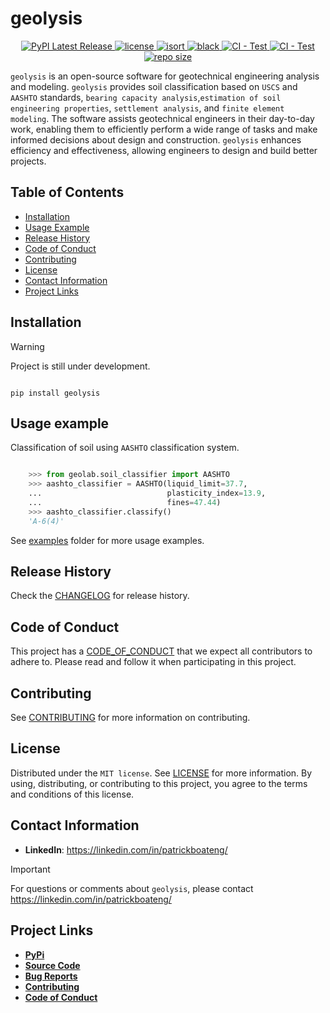 # geolysis

<p align="center">
    <a href="https://pypi.org/project/geolysis/">
        <img src="https://img.shields.io/pypi/v/geolysis?style=flat-square&logo=pypi&logoColor=white"
        alt="PyPI Latest Release">
    </a>
    <a href="">
        <img src="https://img.shields.io/pypi/l/geolysis?style=flat-square" alt="license">
    </a>
    <a href="https://pycqa.github.io/isort/">
        <img src="https://img.shields.io/badge/%20imports-isort-%231674b1?style=flat-square"
        alt="isort">
    </a>
    <a href="https://github.com/psf/black">
        <img src="https://img.shields.io/badge/code%20style-black-000000.svg?style=flat-square"
        alt="black">
    </a>
    <a href="https://github.com/patrickboateng/geolysis/actions/workflows/unit-tests.yml">
        <img src="https://github.com/patrickboateng/geolysis/actions/workflows/unit-tests.yml/badge.svg"
        alt="CI - Test">
    </a>
    <a href="https://github.com/patrickboateng/geolysis/actions/workflows/build.yml">
        <img src="https://github.com/patrickboateng/geolysis/actions/workflows/build.yml/badge.svg"
        alt="CI - Test">
    </a>
    <a href="">
        <img src="https://img.shields.io/github/repo-size/patrickboateng/geolysis?style=flat-square"
        alt="repo size">
    </a>
</p>

`geolysis` is an open-source software for geotechnical engineering analysis and
modeling. `geolysis` provides soil classification based on `USCS` and `AASHTO`
standards, `bearing capacity analysis`,`estimation of soil engineering
properties`, `settlement analysis`, and `finite element modeling`. The software
assists geotechnical engineers in their day-to-day work, enabling them to
efficiently perform a wide range of tasks and make informed decisions about
design and construction. `geolysis` enhances efficiency and effectiveness,
allowing engineers to design and build better projects.

## Table of Contents

- [Installation](#installation)
- [Usage Example](#usage-example)
- [Release History](#release-history)
- [Code of Conduct](#code-of-conduct)
- [Contributing](#contributing)
- [License](#license)
- [Contact Information](#contact-information)
- [Project Links](#project-links)

## Installation

> [!WARNING]
> Project is still under development.

```shell

pip install geolysis

```

## Usage example

Classification of soil using `AASHTO` classification system.

```python

    >>> from geolab.soil_classifier import AASHTO
    >>> aashto_classifier = AASHTO(liquid_limit=37.7,
    ...                            plasticity_index=13.9,
    ...                            fines=47.44)
    >>> aashto_classifier.classify()
    'A-6(4)'

```

See [examples](https://github.com/patrickboateng/geolysis/blob/main/docs/source/examples/)
folder for more usage examples.

## Release History

Check the [CHANGELOG](https://github.com/patrickboateng/geolysis/blob/main/CHANGELOG.md)
for release history.

## Code of Conduct

This project has a [CODE_OF_CONDUCT](https://github.com/patrickboateng/geolysis/blob/main/CODE_OF_CONDUCT.md)
that we expect all contributors to adhere to. Please read and follow it when
participating in this project.

## Contributing

See [CONTRIBUTING](https://github.com/patrickboateng/geolysis/blob/main/docs/CONTRIBUTING.md#how-to-contribute)
for more information on contributing.

## License

Distributed under the `MIT license`. See [LICENSE](https://github.com/patrickboateng/geolysis/blob/main/LICENSE.txt)
for more information. By using, distributing, or contributing to this project,
you agree to the terms and conditions of this license.

## Contact Information

- **LinkedIn**: <https://linkedin.com/in/patrickboateng/>

> [!IMPORTANT]
> For questions or comments about `geolysis`, please contact <https://linkedin.com/in/patrickboateng/>

## Project Links

<!-- - [**Documentation**](https://) -->
<!-- [Mailing list](https://) -->
<!-- - [**Website**](https://) -->

- [**PyPi**](https://pypi.org/project/geolysis/)
- [**Source Code**](https://github.com/patrickboateng/geolysis/)
- [**Bug Reports**](https://github.com/patrickboateng/geolysis/issues)
- [**Contributing**](https://github.com/patrickboateng/geolysis/blob/main/docs/CONTRIBUTING.md#how-to-contribute)
- [**Code of Conduct**](https://github.com/patrickboateng/geolysis/blob/main/CODE_OF_CONDUCT.md)
